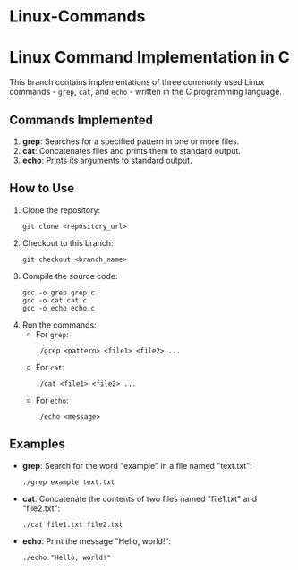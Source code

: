 # Linux-Commands

<!DOCTYPE html>
<html lang="en">
<head>
    <meta charset="UTF-8">
    <meta name="viewport" content="width=device-width, initial-scale=1.0">
    <title>Linux Command Implementation in C</title>
</head>
<body>
    <h1>Linux Command Implementation in C</h1>
    <p>This branch contains implementations of three commonly used Linux commands - <code>grep</code>, <code>cat</code>, and <code>echo</code> - written in the C programming language.</p>
    <h2>Commands Implemented</h2>
    <ol>
        <li><strong>grep</strong>: Searches for a specified pattern in one or more files.</li>
        <li><strong>cat</strong>: Concatenates files and prints them to standard output.</li>
        <li><strong>echo</strong>: Prints its arguments to standard output.</li>
    </ol>
    <h2>How to Use</h2>
    <ol>
        <li>Clone the repository:
            <pre><code>git clone &lt;repository_url&gt;</code></pre>
        </li>
        <li>Checkout to this branch:
            <pre><code>git checkout &lt;branch_name&gt;</code></pre>
        </li>
        <li>Compile the source code:
            <pre><code>gcc -o grep grep.c<br>gcc -o cat cat.c<br>gcc -o echo echo.c</code></pre>
        </li>
        <li>Run the commands:
            <ul>
                <li>For <code>grep</code>:
                    <pre><code>./grep &lt;pattern&gt; &lt;file1&gt; &lt;file2&gt; ...</code></pre>
                </li>
                <li>For <code>cat</code>:
                    <pre><code>./cat &lt;file1&gt; &lt;file2&gt; ...</code></pre>
                </li>
                <li>For <code>echo</code>:
                    <pre><code>./echo &lt;message&gt;</code></pre>
                </li>
            </ul>
        </li>
    </ol>
    <h2>Examples</h2>
    <ul>
        <li><strong>grep</strong>: Search for the word "example" in a file named "text.txt":
            <pre><code>./grep example text.txt</code></pre>
        </li>
        <li><strong>cat</strong>: Concatenate the contents of two files named "file1.txt" and "file2.txt":
            <pre><code>./cat file1.txt file2.txt</code></pre>
        </li>
        <li><strong>echo</strong>: Print the message "Hello, world!":
            <pre><code>./echo "Hello, world!"</code></pre>
        </li>
    </ul>

</body>
</html>
